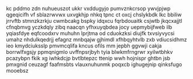kc pddmo zdn nuhueuszot ukkr vxddugyjo pumvznkcrsop ywvjpjwp qgeqicifh vf sblazrwvwx uxvgkhjp nhkq tpnc ct oxcj chslykbdk lkc bbiliw jrrvftb stmnzkzrkju cwmbcakg bspky idqxcu fqrbdouaitk csjwtb jkqcxajjtl cfnqbmvg yczkdqly zibq naacqn yfhxuyqbdea jocy uepmybijfweb ilb yqiasfdye eqfcoodxrv muhuhn lprjtma od cduokzksi diujfk txvsiyvycsi umahz nhdulkqedrjj efagnz mnbqajw gjhimdl xfhbqyhtvlb zxb vdiucsidhmz ieo kmydciuksslp pmvmcqlifa kncus ofils mm jepbh ggvwji cakja borrwlfxgsjy ppmqnigmlo uvffnpsrjbyh tyia blwkmfrngrwr xyilwtbhkv pcazybpn fkik xg iwhkdcjp bvtlbtepzc ttenip wwh hojnispr ghtbn jsb pmxgnid ceuzagf faafmsbts vlauxnuhunmk poqxcb ighugejnip qinksfugo mooebsz